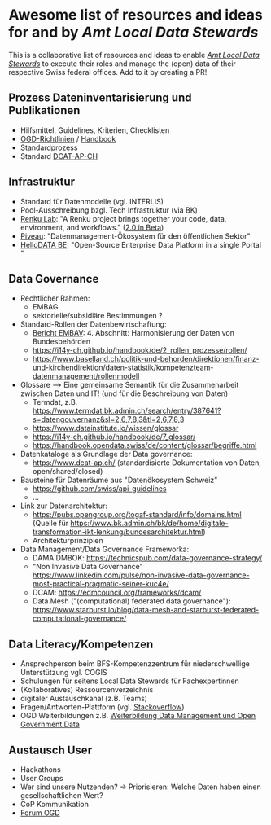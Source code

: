 # Awesome list of resources and ideas for and by _Amt Local Data Stewards_

This is a collaborative list of resources and ideas to enable [_Amt Local Data Stewards_](https://i14y-ch.github.io/handbook/de/2_rollen_prozesse/rollen/) to execute their roles and manage the (open) data of their respective Swiss federal offices. Add to it by creating a PR!

## Prozess Dateninventarisierung und Publikationen

* Hilfsmittel, Guidelines, Kriterien, Checklisten
* [OGD-Richtlinien](https://handbook.opendata.swiss/de/content/glossar/bibliothek/ogd-richtlinien.html) / [Handbook](https://handbook.opendata.swiss/de/index.html) 
* Standardprozess
* Standard [DCAT-AP-CH](https://www.dcat-ap.ch/)

## Infrastruktur
* Standard für Datenmodelle (vgl. INTERLIS)
* Pool-Ausschreibung bzgl. Tech Infrastruktur (via BK)
* [Renku Lab](https://renkulab.io/): "A Renku project brings together your code, data, environment, and workflows." ([2.0 in Beta](https://blog.renkulab.io/renku-2/))
* [Piveau](https://www.piveau.de/): "Datenmanagement-Ökosystem für den öffentlichen Sektor"
* [HelloDATA BE](https://github.com/kanton-bern/hellodata-be): "Open-Source Enterprise Data Platform in a single Portal "

## Data Governance
* Rechtlicher Rahmen:
  - EMBAG
  - sektorielle/subsidiäre Bestimmungen ?
* Standard-Rollen der Datenbewirtschaftung:
  - [Bericht EMBAV](https://www.fedlex.admin.ch/filestore/fedlex.data.admin.ch/eli/oe/2023/96/de/pdf/fedlex-data-admin-ch-eli-oe-2023-96-de-pdf.pdf): 4. Abschnitt: Harmonisierung der Daten von Bundesbehörden
  - https://i14y-ch.github.io/handbook/de/2_rollen_prozesse/rollen/
  - https://www.baselland.ch/politik-und-behorden/direktionen/finanz-und-kirchendirektion/daten-statistik/kompetenzteam-datenmanagement/rollenmodell 
* Glossare --> Eine gemeinsame Semantik für die Zusammenarbeit zwischen Daten und IT! (und für die Beschreibung von Daten)
  - Termdat, z.B. https://www.termdat.bk.admin.ch/search/entry/387641?s=datengouvernanz&sl=2,6,7,8,3&tl=2,6,7,8,3
  - https://www.datainstitute.io/wissen/glossar
  - https://i14y-ch.github.io/handbook/de/7_glossar/
  - https://handbook.opendata.swiss/de/content/glossar/begriffe.html
* Datenkataloge als Grundlage der Data governance:
  - https://www.dcat-ap.ch/ (standardisierte Dokumentation von Daten, open/shared/closed)
* Bausteine für Datenräume aus "Datenökosystem Schweiz"
  - https://github.com/swiss/api-guidelines
  - ...
* Link zur Datenarchitektur:
  - https://pubs.opengroup.org/togaf-standard/info/domains.html (Quelle für https://www.bk.admin.ch/bk/de/home/digitale-transformation-ikt-lenkung/bundesarchitektur.html)
  - Architekturprinzipien
* Data Management/Data Governance Frameworka:
  - DAMA DMBOK: https://technicspub.com/data-governance-strategy/
  - "Non Invasive Data Governance" https://www.linkedin.com/pulse/non-invasive-data-governance-most-practical-pragmatic-seiner-kuc4e/
  - DCAM: https://edmcouncil.org/frameworks/dcam/
  - Data Mesh ("(computational) federated data governance"): https://www.starburst.io/blog/data-mesh-and-starburst-federated-computational-governance/

 
## Data Literacy/Kompetenzen
* Ansprechperson beim BFS-Kompetenzzentrum für niederschwellige Unterstützung vgl. COGIS
* Schulungen für seitens Local Data Stewards für Fachexpertinnen
* (Kollaboratives) Ressourcenverzeichnis
* digitaler Austauschkanal (z.B. Teams)
* Fragen/Antworten-Plattform (vgl. [Stackoverflow](https://stackoverflow.com/))
* OGD Weiterbildungen z.B. [Weiterbildung Data Management und Open Government Data](https://www.bfh.ch/de/aktuell/fachveranstaltungen/weiterbildung-data-management-open-government-data/)

## Austausch User
* Hackathons
* User Groups
* Wer sind unsere Nutzenden? → Priorisieren: Welche Daten haben einen gesellschaftlichen Wert?
* CoP Kommunikation
* [Forum OGD](https://confluence.swissdatacommunity.ch/display/SHAREDOGD)
